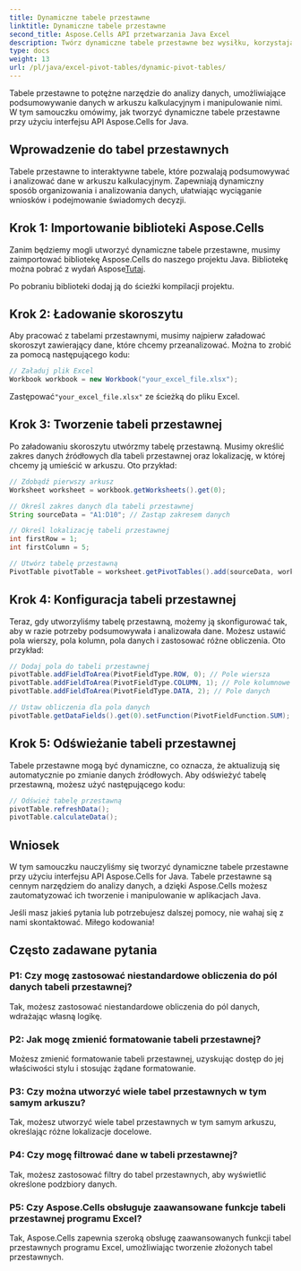 ```yaml
---
title: Dynamiczne tabele przestawne
linktitle: Dynamiczne tabele przestawne
second_title: Aspose.Cells API przetwarzania Java Excel
description: Twórz dynamiczne tabele przestawne bez wysiłku, korzystając z Aspose.Cells dla Java. Z łatwością analizuj i podsumowuj dane. Zwiększ swoje możliwości analizy danych.
type: docs
weight: 13
url: /pl/java/excel-pivot-tables/dynamic-pivot-tables/
---
```


Tabele przestawne to potężne narzędzie do analizy danych, umożliwiające podsumowywanie danych w arkuszu kalkulacyjnym i manipulowanie nimi. W tym samouczku omówimy, jak tworzyć dynamiczne tabele przestawne przy użyciu interfejsu API Aspose.Cells for Java.

## Wprowadzenie do tabel przestawnych

Tabele przestawne to interaktywne tabele, które pozwalają podsumowywać i analizować dane w arkuszu kalkulacyjnym. Zapewniają dynamiczny sposób organizowania i analizowania danych, ułatwiając wyciąganie wniosków i podejmowanie świadomych decyzji.

## Krok 1: Importowanie biblioteki Aspose.Cells

 Zanim będziemy mogli utworzyć dynamiczne tabele przestawne, musimy zaimportować bibliotekę Aspose.Cells do naszego projektu Java. Bibliotekę można pobrać z wydań Aspose[Tutaj](https://releases.aspose.com/cells/java/).

Po pobraniu biblioteki dodaj ją do ścieżki kompilacji projektu.

## Krok 2: Ładowanie skoroszytu

Aby pracować z tabelami przestawnymi, musimy najpierw załadować skoroszyt zawierający dane, które chcemy przeanalizować. Można to zrobić za pomocą następującego kodu:

```java
// Załaduj plik Excel
Workbook workbook = new Workbook("your_excel_file.xlsx");
```

 Zastępować`"your_excel_file.xlsx"` ze ścieżką do pliku Excel.

## Krok 3: Tworzenie tabeli przestawnej

Po załadowaniu skoroszytu utwórzmy tabelę przestawną. Musimy określić zakres danych źródłowych dla tabeli przestawnej oraz lokalizację, w której chcemy ją umieścić w arkuszu. Oto przykład:

```java
// Zdobądź pierwszy arkusz
Worksheet worksheet = workbook.getWorksheets().get(0);

// Określ zakres danych dla tabeli przestawnej
String sourceData = "A1:D10"; // Zastąp zakresem danych

// Określ lokalizację tabeli przestawnej
int firstRow = 1;
int firstColumn = 5;

// Utwórz tabelę przestawną
PivotTable pivotTable = worksheet.getPivotTables().add(sourceData, worksheet.getCells().get(firstRow, firstColumn), "PivotTable1");
```

## Krok 4: Konfiguracja tabeli przestawnej

Teraz, gdy utworzyliśmy tabelę przestawną, możemy ją skonfigurować tak, aby w razie potrzeby podsumowywała i analizowała dane. Możesz ustawić pola wierszy, pola kolumn, pola danych i zastosować różne obliczenia. Oto przykład:

```java
// Dodaj pola do tabeli przestawnej
pivotTable.addFieldToArea(PivotFieldType.ROW, 0); // Pole wiersza
pivotTable.addFieldToArea(PivotFieldType.COLUMN, 1); // Pole kolumnowe
pivotTable.addFieldToArea(PivotFieldType.DATA, 2); // Pole danych

// Ustaw obliczenia dla pola danych
pivotTable.getDataFields().get(0).setFunction(PivotFieldFunction.SUM);
```

## Krok 5: Odświeżanie tabeli przestawnej

Tabele przestawne mogą być dynamiczne, co oznacza, że aktualizują się automatycznie po zmianie danych źródłowych. Aby odświeżyć tabelę przestawną, możesz użyć następującego kodu:

```java
// Odśwież tabelę przestawną
pivotTable.refreshData();
pivotTable.calculateData();
```

## Wniosek

W tym samouczku nauczyliśmy się tworzyć dynamiczne tabele przestawne przy użyciu interfejsu API Aspose.Cells for Java. Tabele przestawne są cennym narzędziem do analizy danych, a dzięki Aspose.Cells możesz zautomatyzować ich tworzenie i manipulowanie w aplikacjach Java.

Jeśli masz jakieś pytania lub potrzebujesz dalszej pomocy, nie wahaj się z nami skontaktować. Miłego kodowania!

## Często zadawane pytania

### P1: Czy mogę zastosować niestandardowe obliczenia do pól danych tabeli przestawnej?

Tak, możesz zastosować niestandardowe obliczenia do pól danych, wdrażając własną logikę.

### P2: Jak mogę zmienić formatowanie tabeli przestawnej?

Możesz zmienić formatowanie tabeli przestawnej, uzyskując dostęp do jej właściwości stylu i stosując żądane formatowanie.

### P3: Czy można utworzyć wiele tabel przestawnych w tym samym arkuszu?

Tak, możesz utworzyć wiele tabel przestawnych w tym samym arkuszu, określając różne lokalizacje docelowe.

### P4: Czy mogę filtrować dane w tabeli przestawnej?

Tak, możesz zastosować filtry do tabel przestawnych, aby wyświetlić określone podzbiory danych.

### P5: Czy Aspose.Cells obsługuje zaawansowane funkcje tabeli przestawnej programu Excel?

Tak, Aspose.Cells zapewnia szeroką obsługę zaawansowanych funkcji tabel przestawnych programu Excel, umożliwiając tworzenie złożonych tabel przestawnych.